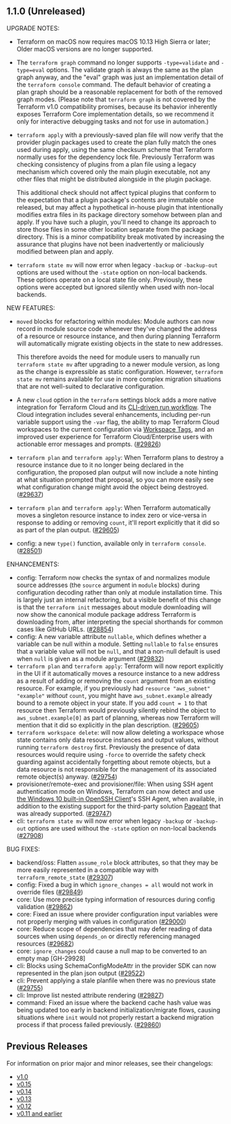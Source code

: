 ## 1.1.0 (Unreleased)

UPGRADE NOTES:

* Terraform on macOS now requires macOS 10.13 High Sierra or later; Older macOS versions are no longer supported.
* The `terraform graph` command no longer supports `-type=validate` and `-type=eval` options. The validate graph is always the same as the plan graph anyway, and the "eval" graph was just an implementation detail of the `terraform console` command. The default behavior of creating a plan graph should be a reasonable replacement for both of the removed graph modes. (Please note that `terraform graph` is not covered by the Terraform v1.0 compatibility promises, because its behavior inherently exposes Terraform Core implementation details, so we recommend it only for interactive debugging tasks and not for use in automation.)
* `terraform apply` with a previously-saved plan file will now verify that the provider plugin packages used to create the plan fully match the ones used during apply, using the same checksum scheme that Terraform normally uses for the dependency lock file. Previously Terraform was checking consistency of plugins from a plan file using a legacy mechanism which covered only the main plugin executable, not any other files that might be distributed alongside in the plugin package.

    This additional check should not affect typical plugins that conform to the expectation that a plugin package's contents are immutable once released, but may affect a hypothetical in-house plugin that intentionally modifies extra files in its package directory somehow between plan and apply. If you have such a plugin, you'll need to change its approach to store those files in some other location separate from the package directory. This is a minor compatibility break motivated by increasing the assurance that plugins have not been inadvertently or maliciously modified between plan and apply.
* `terraform state mv` will now error when legacy `-backup` or `-backup-out` options are used without the `-state` option on non-local backends. These options operate on a local state file only. Previously, these options were accepted but ignored silently when used with non-local backends. 

NEW FEATURES:

* `moved` blocks for refactoring within modules: Module authors can now record in module source code whenever they've changed the address of a resource or resource instance, and then during planning Terraform will automatically migrate existing objects in the state to new addresses.

    This therefore avoids the need for module users to manually run `terraform state mv` after upgrading to a newer module version, as long as the change is expressible as static configuration. However, `terraform state mv` remains available for use in more complex migration situations that are not well-suited to declarative configuration.
* A new `cloud` option in the `terraform` settings block adds a more native integration for Terraform Cloud and its [CLI-driven run workflow](https://www.terraform.io/docs/cloud/run/cli.html). The Cloud integration includes several enhancements, including per-run variable support using the `-var` flag, the ability to map Terraform Cloud workspaces to the current configuration via [Workspace Tags](https://www.terraform.io/docs/cloud/api/workspaces.html#get-tags), and an improved user experience for Terraform Cloud/Enterprise users with actionable error messages and prompts. ([#29826](https://github.com/hashicorp/terraform/pull/29826))
* `terraform plan` and `terraform apply`: When Terraform plans to destroy a resource instance due to it no longer being declared in the configuration, the proposed plan output will now include a note hinting at what situation prompted that proposal, so you can more easily see what configuration change might avoid the object being destroyed. ([#29637](https://github.com/hashicorp/terraform/pull/29637))
* `terraform plan` and `terraform apply`: When Terraform automatically moves a singleton resource instance to index zero or vice-versa in response to adding or removing `count`, it'll report explicitly that it did so as part of the plan output. ([#29605](https://github.com/hashicorp/terraform/pull/29605))
* config: a new `type()` function, available only in `terraform console`. ([#28501](https://github.com/hashicorp/terraform/issues/28501))

ENHANCEMENTS:

* config: Terraform now checks the syntax of and normalizes module source addresses (the `source` argument in `module` blocks) during configuration decoding rather than only at module installation time. This is largely just an internal refactoring, but a visible benefit of this change is that the `terraform init` messages about module downloading will now show the canonical module package address Terraform is downloading from, after interpreting the special shorthands for common cases like GitHub URLs. ([#28854](https://github.com/hashicorp/terraform/issues/28854))
* config: A new variable attribute `nullable`, which defines whether a variable can be null within a module. Setting `nullable` to `false` ensures that a variable value will not be `null`, and that a non-null default is used when `null` is given as a module argument ([#29832](https://github.com/hashicorp/terraform/issues/29832))
* `terraform plan` and `terraform apply`: Terraform will now report explicitly in the UI if it automatically moves a resource instance to a new address as a result of adding or removing the `count` argument from an existing resource. For example, if you previously had `resource "aws_subnet" "example"` _without_ `count`, you might have `aws_subnet.example` already bound to a remote object in your state. If you add `count = 1` to that resource then Terraform would previously silently rebind the object to `aws_subnet.example[0]` as part of planning, whereas now Terraform will mention that it did so explicitly in the plan description. ([#29605](https://github.com/hashicorp/terraform/issues/29605))
* `terraform workspace delete`: will now allow deleting a workspace whose state contains only data resource instances and output values, without running `terraform destroy` first. Previously the presence of data resources would require using `-force` to override the safety check guarding against accidentally forgetting about remote objects, but a data resource is not responsible for the management of its associated remote object(s) anyway. ([#29754](https://github.com/hashicorp/terraform/issues/29754))
* provisioner/remote-exec and provisioner/file: When using SSH agent authentication mode on Windows, Terraform can now detect and use [the Windows 10 built-in OpenSSH Client](https://devblogs.microsoft.com/powershell/using-the-openssh-beta-in-windows-10-fall-creators-update-and-windows-server-1709/)'s SSH Agent, when available, in addition to the existing support for the third-party solution [Pageant](https://documentation.help/PuTTY/pageant.html) that was already supported. ([#29747](https://github.com/hashicorp/terraform/issues/29747))
* cli: `terraform state mv` will now error when legacy `-backup` or `-backup-out` options are used without the `-state` option on non-local backends ([#27908](https://github.com/hashicorp/terraform/issues/27908))

BUG FIXES:

* backend/oss: Flatten `assume_role` block attributes, so that they may be more easily represented in a compatible way with `terraform_remote_state` ([#29307](https://github.com/hashicorp/terraform/issues/29307))
* config: Fixed a bug in which `ignore_changes = all` would not work in override files ([#29849](https://github.com/hashicorp/terraform/issues/29849))
* core: Use more precise typing information of resources during config validation ([#29862](https://github.com/hashicorp/terraform/issues/29862))
* core: Fixed an issue where provider configuration input variables were not properly merging with values in configuration ([#29000](https://github.com/hashicorp/terraform/issues/29000))
* core: Reduce scope of dependencies that may defer reading of data sources when using `depends_on` or directly referencing managed resources ([#29682](https://github.com/hashicorp/terraform/issues/29682))
* core: `ignore_changes` could cause a null map to be converted to an empty map [GH-29928]
* cli: Blocks using SchemaConfigModeAttr in the provider SDK can now represented in the plan json output ([#29522](https://github.com/hashicorp/terraform/issues/29522))
* cli: Prevent applying a stale planfile when there was no previous state ([#29755](https://github.com/hashicorp/terraform/issues/29755))
* cli: Improve list nested attribute rendering ([#29827](https://github.com/hashicorp/terraform/issues/29827))
* command: Fixed an issue where the backend cache hash value was being updated too early in backend initialization/migrate flows, causing situations where `init` would not properly restart a backend migration process if that process failed previously. ([#29860](https://github.com/hashicorp/terraform/issues/29860))

## Previous Releases

For information on prior major and minor releases, see their changelogs:

* [v1.0](https://github.com/hashicorp/terraform/blob/v1.0/CHANGELOG.md)
* [v0.15](https://github.com/hashicorp/terraform/blob/v0.15/CHANGELOG.md)
* [v0.14](https://github.com/hashicorp/terraform/blob/v0.14/CHANGELOG.md)
* [v0.13](https://github.com/hashicorp/terraform/blob/v0.13/CHANGELOG.md)
* [v0.12](https://github.com/hashicorp/terraform/blob/v0.12/CHANGELOG.md)
* [v0.11 and earlier](https://github.com/hashicorp/terraform/blob/v0.11/CHANGELOG.md)
